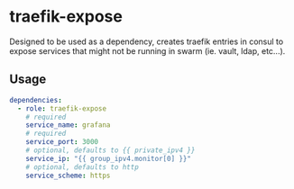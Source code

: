 # traefik-expose

Designed to be used as a dependency, creates traefik entries in consul to
expose services that might not be running in swarm (ie. vault, ldap, etc...).

## Usage

```yaml
dependencies:
  - role: traefik-expose
  	# required
    service_name: grafana
	# required
    service_port: 3000
	# optional, defaults to {{ private_ipv4 }}
    service_ip: "{{ group_ipv4.monitor[0] }}"
	# optional, defaults to http
	service_scheme: https
```